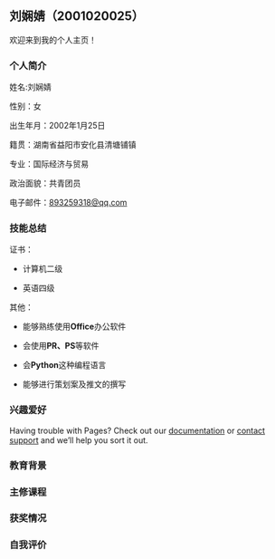## 刘娴婧（2001020025）

欢迎来到我的个人主页！

### 个人简介

姓名:刘娴婧

性别：女

出生年月：2002年1月25日

籍贯：湖南省益阳市安化县清塘铺镇

专业：国际经济与贸易

政治面貌：共青团员

电子邮件：893259318@qq.com

### 技能总结

证书：

* 计算机二级

* 英语四级

其他：

* 能够熟练使用**Office**办公软件

* 会使用**PR、PS**等软件

* 会**Python**这种编程语言

* 能够进行策划案及推文的撰写

### 兴趣爱好

Having trouble with Pages? Check out our [documentation](https://docs.github.com/categories/github-pages-basics/) or [contact support](https://support.github.com/contact) and we’ll help you sort it out.
### 教育背景

### 主修课程

### 获奖情况

### 自我评价
